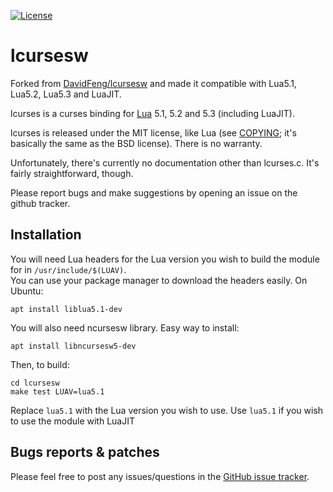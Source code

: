 [![License](http://img.shields.io/:license-mit-blue.svg)](http://mit-license.org)

lcursesw
========

Forked from [DavidFeng/lcursesw](https://github.com/DavidFeng/lcursesw) and made it compatible with Lua5.1, Lua5.2, Lua5.3 and LuaJIT.

lcurses is a curses binding for [Lua] 5.1, 5.2 and 5.3 (including LuaJIT).

lcurses is released under the MIT license, like Lua (see [COPYING];
it's basically the same as the BSD license). There is no warranty.

Unfortunately, there's currently no documentation other than
lcurses.c. It's fairly straightforward, though.

Please report bugs and make suggestions by opening an issue on the
github tracker.

Installation
------------

You will need Lua headers for the Lua version you wish to build the module for in `/usr/include/$(LUAV)`.  
You can use your package manager to download the headers easily. On Ubuntu:
	
	apt install liblua5.1-dev

You will also need ncursesw library. Easy way to install:

	apt install libncursesw5-dev

Then, to build:

    cd lcursesw
    make test LUAV=lua5.1

Replace `lua5.1` with the Lua version you wish to use. Use `lua5.1` if you wish to use the module with LuaJIT

Bugs reports & patches
----------------------

Please feel free to post any issues/questions in the [GitHub issue tracker](https://github.com/czmate10/lcursesw/issues).


[Lua]: http://www.lua.org/
[COPYING]: https://raw.github.com/lcurses/lcurses/release/COPYING

